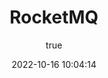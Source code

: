 ---
title: RocketMQ
date: 2022-10-16 10:04:14
permalink: /pages/ia334c/
categories:
 - 后端
 - 学习  
tags:
 - 消息队列  
author:
   name: cx
   link: https://github.com/cx2002
---